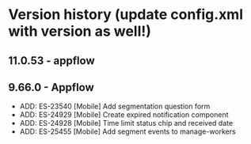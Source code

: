 # Version history (update config.xml with version as well!)

<!-- version placeholder -->
## 11.0.53 - appflow


## 9.66.0 - Appflow
* ADD: ES-23540 [Mobile] Add segmentation question form
* ADD: ES-24929 [Mobile] Create expired notification component
* ADD: ES-24928 [Mobile] Time limit status chip and received date
* ADD: ES-25455 [Mobile] Add segment events to manage-workers